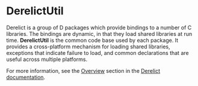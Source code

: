 DerelictUtil
============
Derelict is a group of D packages which provide bindings to a number of C libraries. The bindings are dynamic, in that they load shared libraries at run time. __DerelictUtil__ is the common code base used by each package. It provides a cross-platform mechanism for loading shared libraries, exceptions that indicate failure to load, and common declarations that are useful across multiple platforms.

For more information, see the [Overview](http://derelictorg.github.io/overview/) section in the [Derelict documentation](http://derelictorg.github.io/).